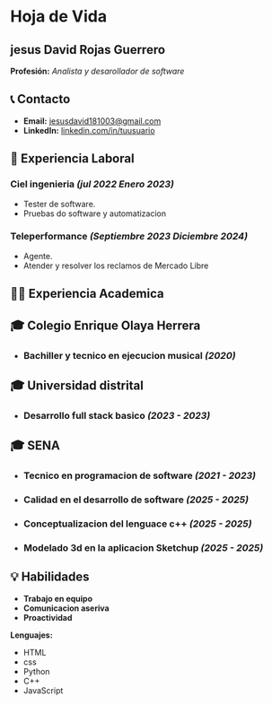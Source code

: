 # Hoja de Vida

## jesus David Rojas Guerrero
**Profesión:** _Analista y desarollador de software_

## 📞 Contacto
- **Email:** [jesusdavid181003@gmail.com](jesusdavid181003@gmail.com)
- **LinkedIn:** [linkedin.com/in/tuusuario](https://linkedin.com/in/tuusuario)

## 🏢 Experiencia Laboral
### **Ciel ingenieria** _(jul 2022 Enero 2023)_
- Tester de software.
-   Pruebas do software y automatizacion
### **Teleperformance** _(Septiembre 2023 Diciembre 2024)_
- Agente.
-   Atender y resolver los reclamos de Mercado Libre
## 👨‍🏫 Experiencia Academica
## 🎓 Colegio Enrique Olaya Herrera
-  ### **Bachiller y tecnico en ejecucion musical** _(2020)_
## 🎓 Universidad distrital
-  ### **Desarrollo full stack basico** _(2023 - 2023)_
## 🎓 SENA
-  ### **Tecnico en programacion de software** _(2021 - 2023)_
-  ### **Calidad en el desarrollo de software** _(2025 - 2025)_
-  ### **Conceptualizacion del lenguace c++** _(2025 - 2025)_
-  ### **Modelado 3d en la aplicacion Sketchup** _(2025 - 2025)_


## 💡 Habilidades
- **Trabajo en equipo**
- **Comunicacion aseriva**
- **Proactividad**

**Lenguajes:** 
- HTML
- css
- Python
- C++
- JavaScript
